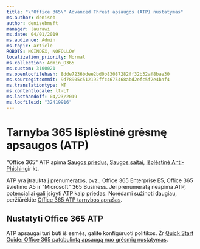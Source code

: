 ```yaml
---
title: "\"Office 365\" Advanced Threat apsaugos (ATP) nustatymas"
ms.author: deniseb
author: denisebmsft
manager: laurawi
ms.date: 04/01/2019
ms.audience: Admin
ms.topic: article
ROBOTS: NOINDEX, NOFOLLOW
localization_priority: Normal
ms.collection: Admin_O365
ms.custom: 3100021
ms.openlocfilehash: 8dde7236bdee2bd0b83087282ff32b32af8bae30
ms.sourcegitcommit: 9d78905c512192ffc4675468abd2efc5f2e4baf4
ms.translationtype: MT
ms.contentlocale: lt-LT
ms.lasthandoff: 04/23/2019
ms.locfileid: "32419916"
---
```

# <a name="office-365-advanced-threat-protection-atp"></a>Tarnyba 365 Išplėstinė grėsmę apsaugos (ATP)

"Office 365" ATP apima [Saugos priedus](https://docs.microsoft.com/office365/securitycompliance/atp-safe-attachments), [Saugos saitai](https://docs.microsoft.com/office365/securitycompliance/atp-safe-links), [Išplėstinė Anti-Phishing](https://docs.microsoft.com/office365/securitycompliance/atp-anti-phishing)ir kt. 

ATP yra įtraukta į prenumeratos, pvz., Office 365 Enterprise E5, Office 365 švietimo A5 ir "Microsoft" 365 Business. Jei prenumeratą neapima ATP, potencialiai gali įsigyti ATP kaip priedas. Norėdami sužinoti daugiau, peržiūrėkite [Office 365 ATP tarnybos aprašas](https://docs.microsoft.com/office365/servicedescriptions/office-365-advanced-threat-protection-service-description).

## <a name="set-up-office-365-atp"></a>Nustatyti Office 365 ATP

ATP apsaugai turi būti iš esmės, galite konfigūruoti politikos. Žr [Quick Start Guide: Office 365 patobulintą apsaugą nuo grėsmių nustatymas](https://docs.microsoft.com/office365/securitycompliance/checklist-atp-setup).

